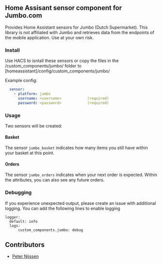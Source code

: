 
## Home Assisant sensor component for Jumbo.com

Provides Home Assistant sensors for Jumbo (Dutch Supermarket).
This library is not affiliated with Jumbo and retrieves data from the endpoints of the mobile application. Use at your own risk.

### Install
Use HACS to isntall these sensors or copy the files in the /custom_components/jumbo/ folder to [homeassistant]/config/custom_components/jumbo/

Example config:

```yaml
  sensor:
    - platform: jumbo
      username: <username>            (required)
      password: <password>            (required)
```

### Usage
Two sensors will be created:

#### Basket
The sensor `jumbo_basket` indicates how many items you still have within your basket at this point.

#### Orders
The sensor `jumbo_orders` indicates when your next order is expected. Within the attributes, you can also see any future orders.

### Debugging
If you experience unexpected output, please create an issue with additional logging. You can add the following lines to enable logging

```
logger:
  default: info
  logs:
      custom_components.jumbo: debug
```

## Contributors
* [Peter Nijssen](https://github.com/peternijssen)